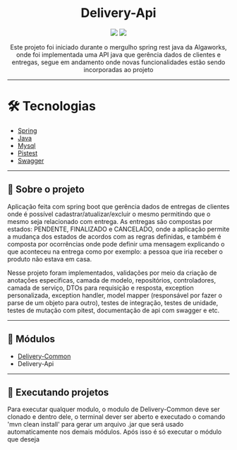 <h1 align="center">Delivery-Api</h1>

<p align="center">
<img src="https://img.shields.io/badge/java-%23ED8B00.svg?style=for-the-badge&logo=java&logoColor=white">
<img src="http://img.shields.io/static/v1?label=STATUS&message=EM%20DESENVOLVIMENTO&color=GREEN&style=for-the-badge">
</p>

<p align="center">Este projeto foi iniciado durante o mergulho spring rest java da Algaworks, onde foi implementada uma API java que gerência dados de clientes e entregas, segue em andamento onde novas funcionalidades estão sendo incorporadas ao projeto</p>
<hr>

# 🛠 Tecnologias

- [Spring](https://spring.io/)
- [Java](https://www.java.com/pt-BR/)
- [Mysql](https://www.mysql.com/)
- [Pistest](https://pitest.org/)
- [Swagger](https://swagger.io/)

<hr>

<h2 id="projeto">📝 Sobre o projeto </h1>

<p> Aplicação feita com spring boot que gerência dados de entregas de clientes onde é possível cadastrar/atualizar/excluir o mesmo permitindo que o mesmo seja relacionado com entrega. As entregas são compostas por estados: PENDENTE, FINALIZADO e CANCELADO, onde a aplicação permite a mudança dos estados de acordos com as regras definidas, e também é composta por ocorrências onde pode definir uma mensagem explicando o que aconteceu na entrega como por exemplo: a pessoa que iria receber o produto não estava em casa.</p>

<p> Nesse projeto foram implementados, validações por meio da criação de anotações especificas, camada de modelo, repositórios, controladores, camada de serviço, DTOs para requisição e resposta, exception personalizada, exception handler, model mapper (responsável por fazer o parse de um objeto para outro), testes de integração, testes de unidade, testes de mutação com pitest, documentação de api com swagger e etc.</p>

<hr>

<h2 id="modulo">🧰 Módulos </h1>

- [Delivery-Common](https://github.com/Neylan-Dev/delivery-common)
- Delivery-Api

<hr>

<h2 id="execucao">🚀 Executando projetos </h1>

<p> Para executar qualquer modulo, o modulo de Delivery-Common deve ser clonado e dentro dele, o terminal dever ser aberto e executado o comando 'mvn clean install' para gerar um arquivo .jar que será usado automaticamente nos demais módulos. Após isso é só executar o módulo que deseja </p>